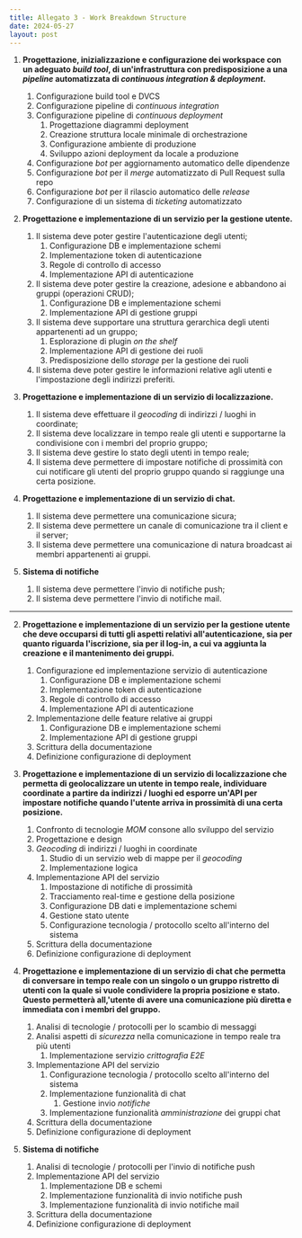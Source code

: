 ```yaml
---
title: Allegato 3 - Work Breakdown Structure
date: 2024-05-27
layout: post
---
```


1. **Progettazione, inizializzazione e configurazione dei workspace con un adeguato _build tool_, di un'infrastruttura con predisposizione a una _pipeline_ automatizzata di _continuous integration & deployment_.**
   1. Configurazione build tool e DVCS
   2. Configurazione pipeline di _continuous integration_
   3. Configurazione pipeline di _continuous deployment_
      1. Progettazione diagrammi deployment
      2. Creazione struttura locale minimale di orchestrazione
      3. Configurazione ambiente di produzione
      4. Sviluppo azioni deployment da locale a produzione
   4. Configurazione _bot_ per aggiornamento automatico delle dipendenze
   5. Configurazione _bot_ per il _merge_ automatizzato di Pull Request sulla repo
   6. Configurazione _bot_ per il rilascio automatico delle _release_
   7. Configurazione di un sistema di _ticketing_ automatizzato

2. **Progettazione e implementazione di un servizio per la gestione utente.**
   1. Il sistema deve poter gestire l'autenticazione degli utenti;
      1. Configurazione DB e implementazione schemi
      2. Implementazione token di autenticazione
      3. Regole di controllo di accesso
      4. Implementazione API di autenticazione
   2. Il sistema deve poter gestire la creazione, adesione e abbandono ai gruppi (operazioni CRUD);
      1. Configurazione DB e implementazione schemi
      2. Implementazione API di gestione gruppi
   3. Il sistema deve supportare una struttura gerarchica degli utenti appartenenti ad un gruppo;
      1. Esplorazione di plugin _on the shelf_
      2. Implementazione API di gestione dei ruoli
      3. Predisposizione dello _storage_ per la gestione dei ruoli
   4. Il sistema deve poter gestire le informazioni relative agli utenti e l'impostazione degli indirizzi preferiti.

3. **Progettazione e implementazione di un servizio di localizzazione.**
   1. Il sistema deve effettuare il _geocoding_ di indirizzi / luoghi in coordinate;
   2. Il sistema deve localizzare in tempo reale gli utenti e supportarne la condivisione con i membri del proprio gruppo;
   3. Il sistema deve gestire lo stato degli utenti in tempo reale;
   4. Il sistema deve permettere di impostare notifiche di prossimità con cui notificare gli utenti del proprio gruppo quando si raggiunge una certa posizione.

4. **Progettazione e implementazione di un servizio di chat.**
   1. Il sistema deve permettere una comunicazione sicura;
   2. Il sistema deve permettere un canale di comunicazione tra il client e il server;
   3. Il sistema deve permettere una comunicazione di natura broadcast ai membri appartenenti ai gruppi.

5. **Sistema di notifiche**
   1. Il sistema deve permettere l'invio di notifiche push;
   2. Il sistema deve permettere l'invio di notifiche mail.








-----------------------------------------------

2. **Progettazione e implementazione di un servizio per la gestione utente che deve occuparsi di tutti gli aspetti relativi all'autenticazione, sia per quanto riguarda l'iscrizione, sia per il log-in, a cui va aggiunta la creazione e il mantenimento dei gruppi.**
   1. Configurazione ed implementazione servizio di autenticazione
      1. Configurazione DB e implementazione schemi
      2. Implementazione token di autenticazione
      3. Regole di controllo di accesso
      4. Implementazione API di autenticazione
   2. Implementazione delle feature relative ai gruppi
      1. Configurazione DB e implementazione schemi
      2. Implementazione API di gestione gruppi
   3. Scrittura della documentazione
   4. Definizione configurazione di deployment

3. **Progettazione e implementazione di un servizio di localizzazione che permetta di geolocalizzare un utente in tempo reale, individuare coordinate a partire da indirizzi / luoghi ed esporre un'API per impostare notifiche quando l'utente arriva in prossimità di una certa posizione.**
   1. Confronto di tecnologie _MOM_ consone allo sviluppo del servizio
   2. Progettazione e design
   3. _Geocoding_ di indirizzi / luoghi in coordinate
      1. Studio di un servizio web di mappe per il _geocoding_
      2. Implementazione logica
   4. Implementazione API del servizio
      1. Impostazione di notifiche di prossimità
      2. Tracciamento real-time e gestione della posizione
      3. Configurazione DB dati e implementazione schemi
      4. Gestione stato utente
      5. Configurazione tecnologia / protocollo scelto all'interno del sistema
   5. Scrittura della documentazione
   6. Definizione configurazione di deployment

4. **Progettazione e implementazione di un servizio di chat che permetta di conversare in tempo reale con un singolo o un gruppo ristretto di utenti con la quale si vuole condividere la propria posizione e stato. Questo permetterà all,'utente di avere una comunicazione più diretta e immediata con i membri del gruppo.**
   1. Analisi di tecnologie / protocolli per lo scambio di messaggi
   2. Analisi aspetti di _sicurezza_ nella comunicazione in tempo reale tra più utenti
      1. Implementazione servizio _crittografia E2E_
   3. Implementazione API del servizio
      1. Configurazione tecnologia / protocollo scelto all'interno del sistema
      2. Implementazione funzionalità di chat
         1. Gestione invio _notifiche_
      3. Implementazione funzionalità _amministrazione_ dei gruppi chat
   4. Scrittura della documentazione
   5. Definizione configurazione di deployment

5. **Sistema di notifiche**
   1. Analisi di tecnologie / protocolli per l'invio di notifiche push
   2. Implementazione API del servizio
      1. Implementazione DB e schemi
      2. Implementazione funzionalità di invio notifiche push
      3. Implementazione funzionalità di invio notifiche mail
   3. Scrittura della documentazione
   4. Definizione configurazione di deployment

<!--
   1. Autenticazione
      1. Iscrizione
         1. il servizio deve supportare l'iscrizione di nuovi utenti
         2. il servizio deve inviare una mail con i dati relativi all'iscrizione
      2. Log-in
         1. il servizio deve supportare il _login_ di utenti già iscritti
         2. il servizio deve creare e gestire _token_ di autenticazione e la sessione a questo correlata
      3. Aggiornamento utente
         1. il servizio deve permettere all'utente di modificare le proprie informazioni e password
   2. Gestione gruppi
      1. Creazione gruppo
         1. il servizio deve supportare la creazione di un gruppo
      2. Adesione gruppo
         1. il servizio deve supportare la possibilità di invitare utenti nei gruppi, oltre che notificare i facenti parte del gruppo ad ogni nuova adesione
      3. Abbandono gruppo
         1. il servizio deve permettere all'utente di abbandonare un gruppo in cui ha precedentemente aderito
-->
